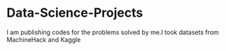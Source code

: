 # Data-Science-Projects
I am publishing codes for the problems solved by me.I took datasets from MachineHack and Kaggle
